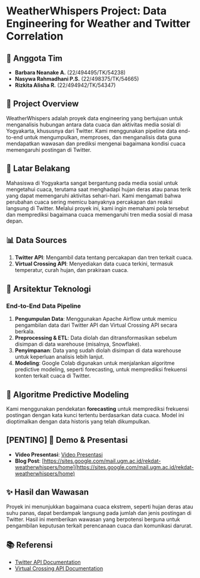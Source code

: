 # WeatherWhispers Project: Data Engineering for Weather and Twitter Correlation

## 👥 Anggota Tim
- **Barbara Neanake A.** (22/494495/TK/54238)
- **Nasywa Rahmadhani P.S.** (22/498375/TK/54665)
- **Rizkita Alisha R.** (22/494942/TK/54347)

## 📜 Project Overview
WeatherWhispers adalah proyek data engineering yang bertujuan untuk menganalisis hubungan antara data cuaca dan aktivitas media sosial di Yogyakarta, khususnya dari Twitter. Kami menggunakan pipeline data end-to-end untuk mengumpulkan, memproses, dan menganalisis data guna mendapatkan wawasan dan prediksi mengenai bagaimana kondisi cuaca memengaruhi postingan di Twitter.

## 🧐 Latar Belakang
Mahasiswa di Yogyakarta sangat bergantung pada media sosial untuk mengetahui cuaca, terutama saat menghadapi hujan deras atau panas terik yang dapat memengaruhi aktivitas sehari-hari. Kami mengamati bahwa perubahan cuaca sering memicu banyaknya percakapan dan reaksi langsung di Twitter. Melalui proyek ini, kami ingin memahami pola tersebut dan memprediksi bagaimana cuaca memengaruhi tren media sosial di masa depan.

## 📊 Data Sources
1. **Twitter API**: Mengambil data tentang percakapan dan tren terkait cuaca.
2. **Virtual Crossing API**: Menyediakan data cuaca terkini, termasuk temperatur, curah hujan, dan prakiraan cuaca.

## 🔧 Arsitektur Teknologi
### End-to-End Data Pipeline
1. **Pengumpulan Data**: Menggunakan Apache Airflow untuk memicu pengambilan data dari Twitter API dan Virtual Crossing API secara berkala.
2. **Preprocessing & ETL**: Data diolah dan ditransformasikan sebelum disimpan di data warehouse (misalnya, Snowflake).
3. **Penyimpanan**: Data yang sudah diolah disimpan di data warehouse untuk keperluan analisis lebih lanjut.
4. **Modeling**: Google Colab digunakan untuk menjalankan algoritme predictive modeling, seperti forecasting, untuk memprediksi frekuensi konten terkait cuaca di Twitter.

## 🧠 Algoritme Predictive Modeling
Kami menggunakan pendekatan **forecasting** untuk memprediksi frekuensi postingan dengan kata kunci tertentu berdasarkan data cuaca. Model ini dioptimalkan dengan data historis yang telah dikumpulkan.

## **[PENTING]** 🎥 Demo & Presentasi
- **Video Presentasi**: [Video Presentasi](https://drive.google.com/drive/folders/1ibYHM9KXHUKlCf_I8w-YdsIIhwvOn8nP?usp=sharing)
- **Blog Post**: [https://sites.google.com/mail.ugm.ac.id/rekdat-weatherwhispers/home](https://sites.google.com/mail.ugm.ac.id/rekdat-weatherwhispers/home)

## ✨ Hasil dan Wawasan
Proyek ini menunjukkan bagaimana cuaca ekstrem, seperti hujan deras atau suhu panas, dapat berdampak langsung pada jumlah dan jenis postingan di Twitter. Hasil ini memberikan wawasan yang berpotensi berguna untuk pengambilan keputusan terkait perencanaan cuaca dan komunikasi darurat.

## 📚 Referensi
- [Twitter API Documentation](https://developer.twitter.com)
- [Virtual Crossing API Documentation](https://www.virtualcrossing.com)

